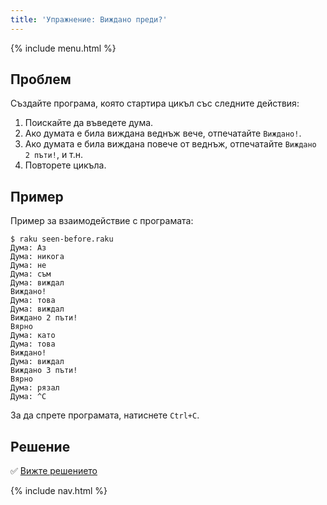 ```yaml
---
title: 'Упражнение: Виждано преди?'
---
```


{% include menu.html %}

## Проблем

Създайте програма, която стартира цикъл със следните действия:

1. Поискайте да въведете дума.
2. Ако думата е била виждана веднъж вече, отпечатайте `Виждано!`.
3. Ако думата е била виждана повече от веднъж, отпечатайте `Виждано 2 пъти!`, и т.н.
3. Повторете цикъла.

## Пример

Пример за взаимодействие с програмата:

```console
$ raku seen-before.raku
Дума: Аз
Дума: никога
Дума: не
Дума: съм
Дума: виждал
Виждано!
Дума: това
Дума: виждал
Виждано 2 пъти!
Вярно
Дума: като
Дума: това
Виждано!
Дума: виждал
Виждано 3 пъти!
Вярно
Дума: рязал
Дума: ^C
```

За да спрете програмата, натиснете `Ctrl+C`.

## Решение

✅ [Вижте решението](solution)

{% include nav.html %}